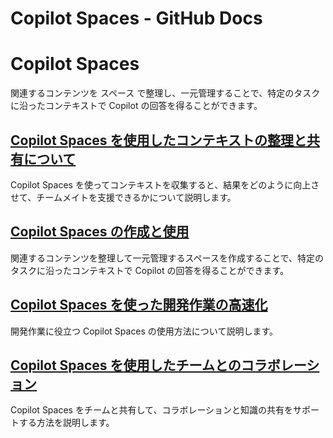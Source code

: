 # Copilot Spaces - GitHub Docs

# Copilot Spaces

関連するコンテンツを スペース で整理し、一元管理することで、特定のタスクに沿ったコンテキストで Copilot の回答を得ることができます。

## [Copilot Spaces を使用したコンテキストの整理と共有について](/ja/copilot/using-github-copilot/copilot-spaces/about-organizing-and-sharing-context-with-copilot-spaces)

Copilot Spaces を使ってコンテキストを収集すると、結果をどのように向上させて、チームメイトを支援できるかについて説明します。

## [Copilot Spaces の作成と使用](/ja/copilot/using-github-copilot/copilot-spaces/creating-and-using-copilot-spaces)

関連するコンテンツを整理して一元管理するスペースを作成することで、特定のタスクに沿ったコンテキストで Copilot の回答を得ることができます。

## [Copilot Spaces を使った開発作業の高速化](/ja/copilot/using-github-copilot/copilot-spaces/speeding-up-development-work-with-copilot-spaces)

開発作業に役立つ Copilot Spaces の使用方法について説明します。

## [Copilot Spaces を使用したチームとのコラボレーション](/ja/copilot/using-github-copilot/copilot-spaces/collaborating-with-your-team-using-copilot-spaces)

Copilot Spaces をチームと共有して、コラボレーションと知識の共有をサポートする方法を説明します。